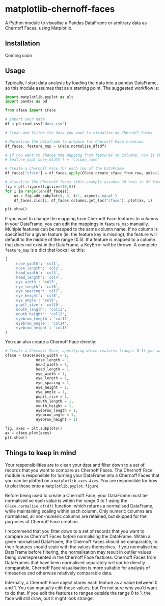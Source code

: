 # matplotlib-chernoff-faces
A Python module to visualise a Pandas DataFrame or arbitrary data as Chernoff Faces, using Matplotlib.

## Installation
Coming soon
## Usage
Typically, I start data analysis by loading the data into a pandas DataFrame, so this module assumes that as a starting point. The suggested workflow is:

```python
import matplotlib.pyplot as plt
import pandas as pd

from cface import CFace

# Import your data
df = pd.read_csv('data.csv')

# Clean and filter the data you want to visualise as Chernoff Faces

# Normalise the dataframe to prepare for Chernoff Face creation
df_faces, feature_map = CFace.normalise_df(df)

# If you want to change the mapping from features to columns, now is the time
# feature_map['nose_width'] = 'column_name'

# Create a Chernoff Face for each row of the DataFrame
df_faces['cface'] = df_faces.apply(CFace.create_cface_from_row, axis=1, feature_map=feature_map)

# Visualise the Chernoff faces (this example assumes 20 rows in df_faces
fig = plt.figure(figsize=(10,8))
for i in range(len(df_faces)):
    ax = fig.add_subplot(4, 5, i+1, aspect='equal')
    df_faces.iloc[i, df_faces.columns.get_loc("cface")].plot(ax, i)

plt.show()
```

If you want to change the mapping from Chernoff Face features to columns in your DataFrame, you can edit the mappings in `feature_map` manually. Multiple features can be mapped to the same column name. If no column is specified for a given feature (ie. the feature key is missing), the feature will default to the middle of the range (0.5). If a feature is mapped to a column that does not exist in the DataFrame, a KeyError will be thrown. A complete `feature_map` is a dict that looks like this:

```python
{
    'nose_width': 'col1',
    'nose_length': 'col2',
    'head_width': 'col3',
    'head_length': 'col4',
    'eye_width': 'col5',
    'eye_length': 'col6',
    'eye_spacing': 'col7',
    'eye_height': 'col8',
    'eye_angle': 'col9',
    'pupil_size': 'col10',
    'mouth_length': 'col11',
    'mouth_height': 'col12',
    'eyebrow_length': 'col13',
    'eyebrow_angle': 'col14',
    'eyebrow_height': 'col15'    
}
```

You can also create a Chernoff Face directly:

```python
# Create a Chernoff Face, specifying which features (range: 0-1) you want to change
cface = CFace(nose_width = 1,
              nose_length = 1,
              head_width = 1,
              head_length = 1,
              eye_width = 1,
              eye_length = 1,
              eye_spacing = 1,
              eye_height = 1,
              eye_angle = 1,
              pupil_size = 1,
              mouth_length = 1,
              mouth_height = 1,
              eyebrow_length = 1,
              eyebrow_angle = 1,
              eyebrow_height = 1)

fig, axes = plt.subplots()
ax = cface.plot(axes)
plt.show()
```

## Things to keep in mind
Your responsibilities are to clean your data and filter down to a set of records that you want to compare as Chernoff Faces. The Chernoff Face module is responsible for turning your DataFrame into a Chernoff Faces that you can be plotted on a `matplotlib.axes.Axes`. You are responsible for how to plot those onto a `matplotlib.pyplot.figure`.

Before being used to create a Chernoff Face, your DataFrame must be normalised so each value is within the range 0 to 1 using the `CFace.normalise_df(df)` function, which returns a normalised DataFrame, while maintaining scaling within each column. Only numeric columns are normalised, all non-numeric columns are retained, but skipped for the purposes of Chernoff Face creation.

I recommend that you filter down to a set of records that you want to compare as Chernoff Faces _before_ normalising the DataFrame. Within a given normalised DataFrame, the Chernoff Faces should be comparable, ie. their features should scale with the values themselves. If you normalise the DataFrame before filtering, the normalisation may result in outlier values being overrepresented in the Chernoff Face features. Chernoff Faces from DataFrames that have been normalised separately will _not_ be directly comparable. Chernoff Face visualisation is more suitable for analysis of timeseries and otherwise relatively comparable data.

Internally, a Chernoff Face object stores each feature as a value between 0 and 1. You can manually edit these values, but I'm not sure why you'd want to do that. If you edit the features to ranges outside the range 0 to 1, the face will still draw, but it might look strange.
